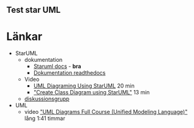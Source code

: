## Test star UML

# Länkar
* StarUML
   * dokumentation
     * [Staruml docs](https://docs.staruml.io/) - **bra**
     * [Dokumentation readthedocs](https://staruml.readthedocs.io/en/latest/index.html)
   * Video
     *  [UML Diagraming Using StarUML](https://www.youtube.com/watch?v=Uj1qlWHbwcI) 20 min
     *  ["Create Class Diagram using StarUML"](https://www.youtube.com/watch?v=wm3ezU7_0zM) 13 min
   * [diskussionsgrupp](https://groups.google.com/g/staruml)
* UML
   * video ["UML Diagrams Full Course (Unified Modeling Language)"](https://www.youtube.com/watch?v=WnMQ8HlmeXc) lång 1:41 timmar
   
